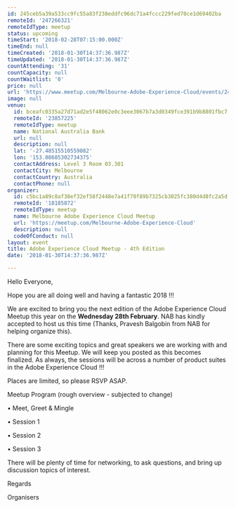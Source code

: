 ```yaml
---
id: 245ceb5a39a533cc9fc55a83f238eddfc96dc71a4fccc229fed70ce1d69402ba
remoteId: '247266321'
remoteIdType: meetup
status: upcoming
timeStart: '2018-02-28T07:15:00.000Z'
timeEnd: null
timeCreated: '2018-01-30T14:37:36.987Z'
timeUpdated: '2018-01-30T14:37:36.987Z'
countAttending: '31'
countCapacity: null
countWaitlist: '0'
price: null
url: 'https://www.meetup.com/Melbourne-Adobe-Experience-Cloud/events/247266321/'
image: null
venue:
  id: bceafc0335a27d71ad2e5f48062e0c3eee3067b7a3d0349fce391b9b8801fbc7
  remoteId: '23857225'
  remoteIdType: meetup
  name: National Australia Bank
  url: null
  description: null
  lat: '-27.48515510559082'
  lon: '153.08685302734375'
  contactAddress: Level 3 Room 03.301
  contactCity: Melbourne
  contactCountry: Australia
  contactPhone: null
organizer:
  id: c5bc1a89c8af38ef32ef58f2448e7a41f70f89b7325cb3025fc380d4d8fc2a5d
  remoteId: '18185872'
  remoteIdType: meetup
  name: Melbourne Adobe Experience Cloud Meetup
  url: 'https://meetup.com/Melbourne-Adobe-Experience-Cloud'
  description: null
  codeOfConduct: null
layout: event
title: Adobe Experience Cloud Meetup - 4th Edition
date: '2018-01-30T14:37:36.987Z'

---
```

<p>Hello Everyone,</p> <p>Hope you are all doing well and having a fantastic 2018 !!!</p> <p>We are excited to bring you the next edition of the Adobe Experience Cloud Meetup this year on the <b>Wednesday 28th February</b>. NAB has kindly accepted to host us this time (Thanks, Pravesh Balgobin from NAB for helping organize this).</p> <p>There are some exciting topics and great speakers we are working with and planning for this Meetup. We will keep you posted as this becomes finalized. As always, the sessions will be across a number of product suites in the Adobe Experience Cloud !!!</p> <p>Places are limited, so please RSVP ASAP.</p> <p>Meetup Program (rough overview - subjected to change)</p> <p>• Meet, Greet &amp; Mingle</p> <p>• Session 1</p> <p>• Session 2</p> <p>• Session 3</p> <p>There will be plenty of time for networking, to ask questions, and bring up discussion topics of interest.</p> <p>Regards</p> <p>Organisers</p>

